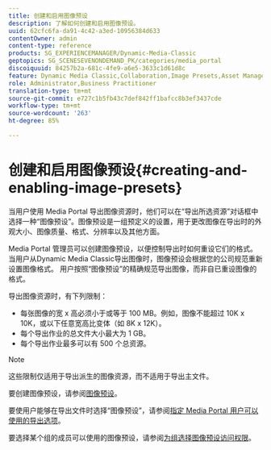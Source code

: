```yaml
---
title: 创建和启用图像预设
description: 了解如何创建和启用图像预设。
uuid: 62cfc6fa-da91-4c42-a3ed-10956384d633
contentOwner: admin
content-type: reference
products: SG_EXPERIENCEMANAGER/Dynamic-Media-Classic
geptopics: SG_SCENESEVENONDEMAND_PK/categories/media_portal
discoiquuid: 84257b2a-681c-4fe9-a6e5-3633c1d61d8c
feature: Dynamic Media Classic,Collaboration,Image Presets,Asset Management
role: Administrator,Business Practitioner
translation-type: tm+mt
source-git-commit: e727c1b5fb43c7def842ff1bafcc8b3ef3437cde
workflow-type: tm+mt
source-wordcount: '263'
ht-degree: 85%

---
```



# 创建和启用图像预设{#creating-and-enabling-image-presets}

当用户使用 Media Portal 导出图像资源时，他们可以在“导出所选资源”对话框中选择一种“图像预设”。图像预设是一组预定义的设置，用于更改图像在导出时的外观大小、图像质量、格式、分辨率以及其他方面。

Media Portal 管理员可以创建图像预设，以便控制导出时如何重设它们的格式。当用户从Dynamic Media Classic导出图像时，图像预设会根据您的公司规范重新设置图像格式。 用户按照“图像预设”的精确规范导出图像，而非自已重设图像的格式。

导出图像资源时，有下列限制：

* 每张图像的宽 x 高必须小于或等于 100 MB。例如，图像不能超过 10K x 10K，或以下任意宽高比变体（如 8K x 12K）。
* 每个导出作业的总文件大小最大为 1 GB。
* 每个导出作业最多可以有 500 个总资源。

>[!NOTE]
>
>这些限制仅适用于导出派生的图像资源，而不适用于导出主文件。

要创建图像预设，请参阅[图像预设](application-setup.md#image_presets)。

要使用户能够在导出文件时选择“图像预设”，请参阅[指定 Media Portal 用户可以使用的导出选项](specifying-export-options-available-media.md#specifying_export_options_available_to_media_portal_users)。

要选择某个组的成员可以使用的图像预设，请参阅[为组选择图像预设访问权限](creating-media-portal-groups.md#choosing_image_preset_access_permissions_for_a_group)。
